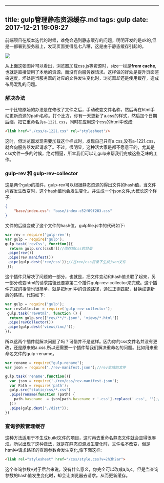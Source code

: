 
---
title: gulp管理静态资源缓存.md
tags: gulp
date: 2017-12-21 19:09:27
---
前端项目在版本迭代的时候，难免会遇到静态缓存的问题，明明开发的是ok的,但是一部署到服务器上，发现页面变得乱七八糟，这是由于静态缓存引起的。

![](http://images2017.cnblogs.com/blog/1016471/201712/1016471-20171221191311646-565844603.png)

从上面这张图片可以看出，浏览器加载css,js等资源时，size一栏是**from cache**,也就是直接使用了本地的资源，而没有向服务器请求。这样做的好处是提升页面渲染速度，坏处是当服务器的对应的文件发生变化时，浏览器却还是使用缓存，造成布局混乱的问题。

### 解决办法

一个比较原始的办法是在修改了文件之后，手动改变文件名称，然后再在html手动更新资源的path名称。打个比方，你有一天更新了a.css的样式，然后加个日期后缀，把它重命名为`a-1221.css`，同时在应用这个css的html中改成:
```html
<link href="./css/a-1221.css" rel="stylesheet"/>
```
这时，但浏览器发现需要加载这个样式时，发现自己只有a.css,没有a-1221.css，就会向服务器发起请求了。不过，很明显，这种活大家是都不愿意干的，尤其是css文件一多的时候，绝对懵逼，所幸我们可以让gulp来帮我们完成这些乏味的工作。

### gulp-rev 和 gulp-rev-collector

这是两个gulp的插件，gulp-rev可以根据静态资源的得出文件的hash值，当文件内容发生改变时，这个hash值也会发生变化。并生成一个json文件,大概长这个样子:
```json
{
    "base/index.css": "base/index-c52f09f203.css"
}
```
文件的后缀变成了这个文件的hash值。gulpfile.js中的代码如下:
```js
var rev = require('gulp-rev');
var gulp = require('gulp');
gulp.task('revCss', function(){
  return gulp.src(cssUrl)//你存放css的目录 
 .pipe(rev())        
 .pipe(rev.manifest())
 .pipe(gulp.dest('rev/css'));//在rev/css目录下生成json文件
 });
```
这个插件只解决了问题的一部分，也就是，把文件变动和hash值关联了起来，另一部分改变html的请求路径还要靠第二个插件gulp-rev-collector来完成。这个插件完成的事情也很简单，就是把html中的资源路径，通过正则匹配，替换成更新后的路径。代码如下:

```js
var gulp = require('gulp');
var revCollector = require('gulp-rev-collector');
 gulp.task('revHtml', function () {
  return gulp.src(['rev/**/*.json', 'views/*.html'])
 .pipe(revCollector())
 .pipe(gulp.dest('views/inc/'));
});
```
所以这两个插件就解决问题了吗？可惜并不是这样。因为你的css文件名并没有更改，还是原来的a.css,所以还需要一个插件帮我们解决重命名的问题。比如用来重命名文件的gulp-rename。
```js
var rename = require("gulp-rename");
var json = require('./rev-manifest.json');//rev生成的文件

gulp.task('rename',function(){
  var json = require('./rev/css/rev-manifest.json');
  var Path = require('path');
  gulp.src("static/css/*.css")
  .pipe(rename(function (path) {
    path.basename  = json[path.basename + '.css'].replace('.css', '');//改掉css文件名为含有hash值的文件名
  }))
  .pipe(gulp.dest("./dist"));
})
```
### 查询参数管理缓存

这种方法适用于不生成build文件的项目，这时再去重命名静态文件就会显得很麻烦。所以出现了这种做法，就是在静态资源发生变化时，文件名不改变，但是html中请求路径的查询参数会发生变化,像下面这样:
```html
<link rel="stylesheet" href="/css/style.css?v=2h3h2ar">
```
这个查询参数v对于后台来说，没有什么意义，你完全可以改成a,b,c。但是当查询参数的hash值发生变化时，却会让浏览器去请求。从而更新缓存。